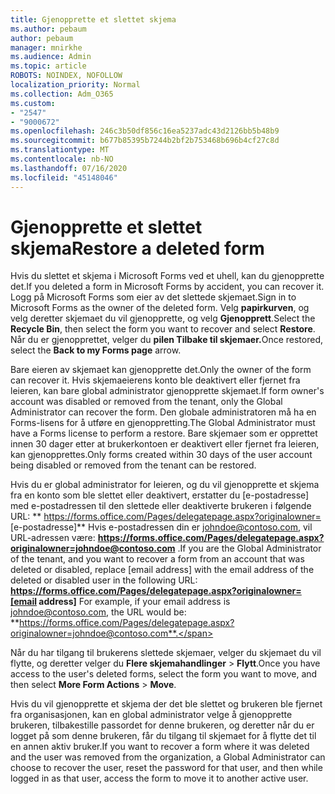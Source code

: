 ```yaml
---
title: Gjenopprette et slettet skjema
ms.author: pebaum
author: pebaum
manager: mnirkhe
ms.audience: Admin
ms.topic: article
ROBOTS: NOINDEX, NOFOLLOW
localization_priority: Normal
ms.collection: Adm_O365
ms.custom:
- "2547"
- "9000672"
ms.openlocfilehash: 246c3b50df856c16ea5237adc43d2126bb5b48b9
ms.sourcegitcommit: b677b85395b7244b2bf2b753468b696b4cf27c8d
ms.translationtype: MT
ms.contentlocale: nb-NO
ms.lasthandoff: 07/16/2020
ms.locfileid: "45148046"
---
```

# <a name="restore-a-deleted-form"></a><span data-ttu-id="a4c0c-102">Gjenopprette et slettet skjema</span><span class="sxs-lookup"><span data-stu-id="a4c0c-102">Restore a deleted form</span></span>

<span data-ttu-id="a4c0c-103">Hvis du slettet et skjema i Microsoft Forms ved et uhell, kan du gjenopprette det.</span><span class="sxs-lookup"><span data-stu-id="a4c0c-103">If you deleted a form in Microsoft Forms by accident, you can recover it.</span></span> <span data-ttu-id="a4c0c-104">Logg på Microsoft Forms som eier av det slettede skjemaet.</span><span class="sxs-lookup"><span data-stu-id="a4c0c-104">Sign in to Microsoft Forms as the owner of the deleted form.</span></span> <span data-ttu-id="a4c0c-105">Velg **papirkurven**, og velg deretter skjemaet du vil gjenopprette, og velg **Gjenopprett**.</span><span class="sxs-lookup"><span data-stu-id="a4c0c-105">Select the **Recycle Bin**, then select the form you want to recover and select **Restore**.</span></span> <span data-ttu-id="a4c0c-106">Når du er gjenopprettet, velger du **pilen Tilbake til skjemaer.**</span><span class="sxs-lookup"><span data-stu-id="a4c0c-106">Once restored, select the **Back to my Forms page** arrow.</span></span>

<span data-ttu-id="a4c0c-107">Bare eieren av skjemaet kan gjenopprette det.</span><span class="sxs-lookup"><span data-stu-id="a4c0c-107">Only the owner of the form can recover it.</span></span> <span data-ttu-id="a4c0c-108">Hvis skjemaeierens konto ble deaktivert eller fjernet fra leieren, kan bare global administrator gjenopprette skjemaet.</span><span class="sxs-lookup"><span data-stu-id="a4c0c-108">If form owner's account was disabled or removed from the tenant, only the Global Administrator can recover the form.</span></span> <span data-ttu-id="a4c0c-109">Den globale administratoren må ha en Forms-lisens for å utføre en gjenoppretting.</span><span class="sxs-lookup"><span data-stu-id="a4c0c-109">The Global Administrator must have a Forms license to perform a restore.</span></span> <span data-ttu-id="a4c0c-110">Bare skjemaer som er opprettet innen 30 dager etter at brukerkontoen er deaktivert eller fjernet fra leieren, kan gjenopprettes.</span><span class="sxs-lookup"><span data-stu-id="a4c0c-110">Only forms created within 30 days of the user account being disabled or removed from the tenant can be restored.</span></span>

<span data-ttu-id="a4c0c-111">Hvis du er global administrator for leieren, og du vil gjenopprette et skjema fra en konto som ble slettet eller deaktivert, erstatter du [e-postadresse] med e-postadressen til den slettede eller deaktiverte brukeren i følgende URL: \*\* https://forms.office.com/Pages/delegatepage.aspx?originalowner= [e-postadresse]\*\* Hvis e-postadressen din er johndoe@contoso.com, vil URL-adressen være: **https://forms.office.com/Pages/delegatepage.aspx?originalowner=johndoe@contoso.com** .</span><span class="sxs-lookup"><span data-stu-id="a4c0c-111">If you are the Global Administrator of the tenant, and you want to recover a form from an account that was deleted or disabled, replace [email address] with the email address of the deleted or disabled user in the following URL: **https://forms.office.com/Pages/delegatepage.aspx?originalowner=[email address]** For example, if your email address is johndoe@contoso.com, the URL would be: **https://forms.office.com/Pages/delegatepage.aspx?originalowner=johndoe@contoso.com**.</span></span> 

<span data-ttu-id="a4c0c-112">Når du har tilgang til brukerens slettede skjemaer, velger du skjemaet du vil flytte, og deretter velger du **Flere skjemahandlinger**  >  **Flytt**.</span><span class="sxs-lookup"><span data-stu-id="a4c0c-112">Once you have access to the user's deleted forms, select the form you want to move, and then select **More Form Actions** > **Move**.</span></span>

<span data-ttu-id="a4c0c-113">Hvis du vil gjenopprette et skjema der det ble slettet og brukeren ble fjernet fra organisasjonen, kan en global administrator velge å gjenopprette brukeren, tilbakestille passordet for denne brukeren, og deretter når du er logget på som denne brukeren, får du tilgang til skjemaet for å flytte det til en annen aktiv bruker.</span><span class="sxs-lookup"><span data-stu-id="a4c0c-113">If you want to recover a form where it was deleted and the user was removed from the organization, a Global Administrator can choose to recover the user, reset the password for that user, and then while logged in as that user, access the form to move it to another active user.</span></span> 